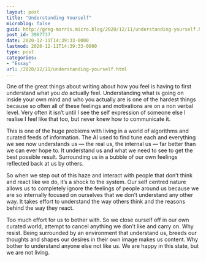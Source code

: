 ```yaml
---
layout: post
title: "Understanding Yourself"
microblog: false
guid: http://greg-morris.micro.blog/2020/12/11/understanding-yourself.html
post_id: 3987737
date: 2020-12-11T14:39:33-0000
lastmod: 2020-12-11T14:39:33-0000
type: post
categories:
- "Essay"
url: /2020/12/11/understanding-yourself.html
---
```

<!--kg-card-begin: html--><div>
<div>
<p>One of the great things about writing about how you feel is having to first understand what you <em>do</em> actually feel. Understanding what is going on inside your own mind and who you actually are is one of the hardest things because so often all of these feelings and motivations are on a non verbal level. Very often it isn’t until I see the self expression of someone else I realise I feel like that too, but never knew how to communicate it.</p>
<p>This is one of the huge problems with living in a world of algorithms and curated feeds of information. The AI used to find tune each and everything we see now understands us — the real us, the internal us — far better than we can ever hope to. It understand us and what we need to see to get the best possible result. Surrounding us in a bubble of our own feelings reflected back at us by others.</p>
<p>So when we step out of this haze and interact with people that don’t think and react like we do, it’s a shock to the system. Our self centred nature allows us to completely ignore the feelings of people around us because we are so internally focused on ourselves that we don’t understand any other way. It takes effort to understand the way others think and the reasons behind the way they react.</p>
<p>Too much effort for us to bother with. So we close ourself off in our own curated world, attempt to cancel anything we don’t like and carry on. Why resist. Being surrounded by an environment that understand us, breeds our thoughts and shapes our desires in their own image makes us content. Why bother to understand anyone else not like us. We are happy in this state, but we are not living.</p>
</div>
</div>
<!--kg-card-end: html-->
